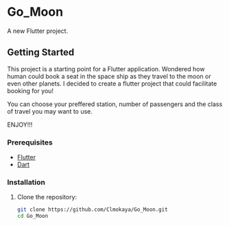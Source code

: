 # Go_Moon

A new Flutter project.

## Getting Started

This project is a starting point for a Flutter application.
Wondered how human could book a seat in the space ship as they travel to the moon
or even other planets.
I decided to create a flutter project that could facilitate booking for you!

You can choose your preffered station, number of passengers and the class of travel you may want to use.

ENJOY!!!

### Prerequisites

- [Flutter](https://flutter.dev/docs/get-started/install)
- [Dart](https://dart.dev/get-dart)

### Installation

1. Clone the repository:
   ```sh
   git clone https://github.com/Clmokaya/Go_Moon.git
   cd Go_Moon

